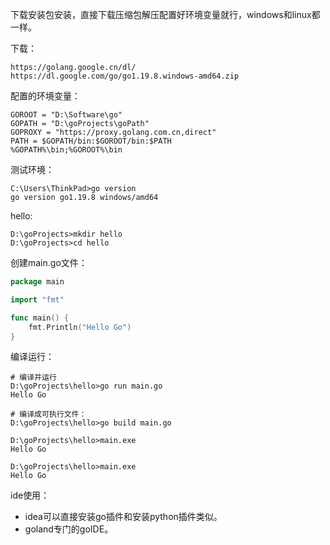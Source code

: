 下载安装包安装，直接下载压缩包解压配置好环境变量就行，windows和linux都一样。

下载：
```
https://golang.google.cn/dl/
https://dl.google.com/go/go1.19.8.windows-amd64.zip
```

配置的环境变量：
```
GOROOT = "D:\Software\go"
GOPATH = "D:\goProjects\goPath"
GOPROXY = "https://proxy.golang.com.cn,direct"
PATH = $GOPATH/bin:$GOROOT/bin:$PATH
%GOPATH%\bin;%GOROOT%\bin
```

测试环境：
```
C:\Users\ThinkPad>go version
go version go1.19.8 windows/amd64
```

hello:
```
D:\goProjects>mkdir hello
D:\goProjects>cd hello
```
创建main.go文件：
```go
package main

import "fmt"

func main() {
    fmt.Println("Hello Go")
}

```
编译运行：
```
# 编译并运行
D:\goProjects\hello>go run main.go
Hello Go

# 编译成可执行文件：
D:\goProjects\hello>go build main.go

D:\goProjects\hello>main.exe
Hello Go

D:\goProjects\hello>main.exe
Hello Go
```

ide使用：
  * idea可以直接安装go插件和安装python插件类似。
  * goland专门的goIDE。


